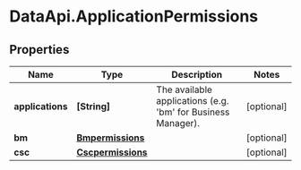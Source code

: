 # DataApi.ApplicationPermissions

## Properties
Name | Type | Description | Notes
------------ | ------------- | ------------- | -------------
**applications** | **[String]** | The available applications (e.g. &#x27;bm&#x27; for Business Manager). | [optional] 
**bm** | [**Bmpermissions**](Bmpermissions.md) |  | [optional] 
**csc** | [**Cscpermissions**](Cscpermissions.md) |  | [optional] 
